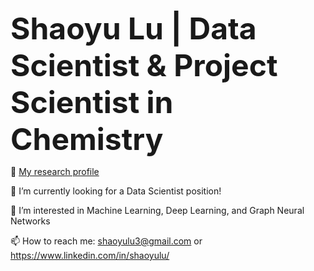 <font size=20><b>Shaoyu Lu | Data Scientist & Project Scientist in Chemistry </b></font><p>
👋 <a href="https://sites.google.com/umich.edu/shaoyulu"> My research profile </a><p>
👀 I’m currently looking for a Data Scientist position! <p>
🌱 I’m interested in Machine Learning, Deep Learning, and Graph Neural Networks<p>
📫 How to reach me: shaoyulu3@gmail.com or https://www.linkedin.com/in/shaoyulu/ <p>
